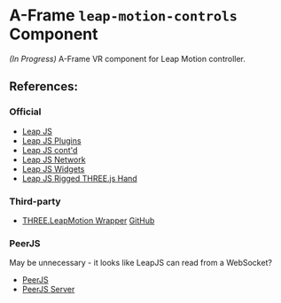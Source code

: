 # A-Frame `leap-motion-controls` Component

*(In Progress)* A-Frame VR component for Leap Motion controller.

## References:

### Official

+ [Leap JS](https://github.com/leapmotion/leapjs)
+ [Leap JS Plugins](https://github.com/leapmotion/leapjs-plugins)
+ [Leap JS cont'd](https://developer.leapmotion.com/javascript)
+ [Leap JS Network](https://github.com/leapmotion/leapjs-network)
+ [Leap JS Widgets](https://github.com/leapmotion/leapjs-widgets)
+ [Leap JS Rigged THREE.js Hand](https://github.com/leapmotion/leapjs-rigged-hand)

### Third-party

+ [THREE.LeapMotion Wrapper](https://community.leapmotion.com/t/three-js-wrapper/769) [GitHub](https://github.com/scottbyrns/THREE.LeapMotion)

### PeerJS

May be unnecessary - it looks like LeapJS can read from a WebSocket?

+ [PeerJS](https://github.com/peers/peerjs)
+ [PeerJS Server](https://github.com/peers/peerjs-server)
